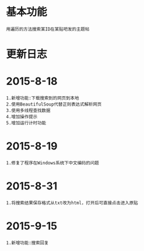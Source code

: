 # 基本功能 #
	用遍历的方法搜索某ID在某贴吧发的主题帖

# 更新日志 #

# 2015-8-18 #
	1.新增功能:下载搜索到的网页到本地
	2.使用BeautifulSoup代替正则表达式解析网页
	3.使用多线程查找数据
	4.增加操作提示
	5.增加运行计时功能

# 2015-8-19 #
	1.修复了程序在Windows系统下中文编码的问题

# 2015-8-31 #
	1.将搜索结果保存格式从txt改为html，打开后可直接点击进入原贴

# 2015-9-15 #
	1.新增功能:搜索回复